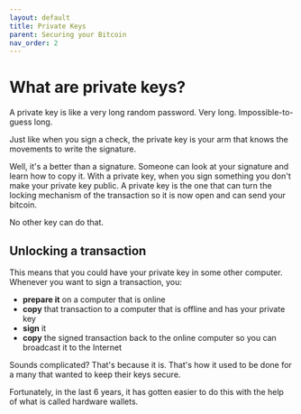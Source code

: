 ```yaml
---
layout: default
title: Private Keys
parent: Securing your Bitcoin
nav_order: 2
---
```


# What are private keys?

A private key is like a very long random password. Very long.
Impossible-to-guess long.

Just like when you sign a check, the private key is your arm that knows the
movements to write the signature.

Well, it's a better than a signature. Someone can look at your signature and
learn how to copy it. With a private key, when you sign something you
don't make your private key public. A private key is the one that can turn the
locking mechanism of the transaction so it is now open and can send your bitcoin.

No other key can do that.

## Unlocking a transaction

This means that you could have your private key in some other computer.
Whenever you want to sign a transaction, you:

- **prepare it** on a computer that is online
- **copy** that transaction to a computer that is offline and has your private key
- **sign** it
- **copy** the signed transaction back to the online computer so you can broadcast it to the Internet

Sounds complicated? That's because it is. That's how it used to be done for
a many that wanted to keep their keys secure.

Fortunately, in the last 6 years, it has gotten easier to do this with the help
of what is called hardware wallets.

